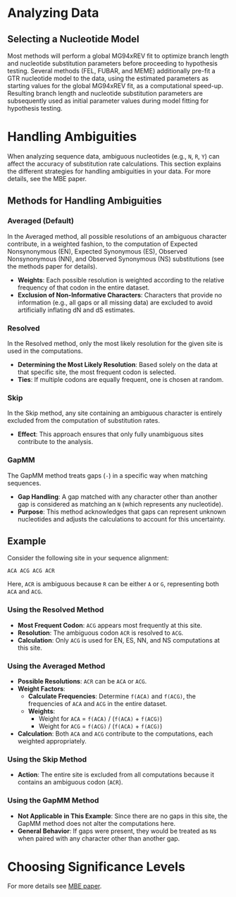 # Analyzing Data

## Selecting a Nucleotide Model

Most methods will perform a global MG94xREV fit to optimize branch length and
nucleotide substitution parameters before proceeding to hypothesis testing.
Several methods (FEL, FUBAR, and MEME) additionally pre-fit a GTR nucleotide
model to the data, using the estimated parameters as starting values for the
global MG94xREV fit, as a computational speed-up. Resulting branch length and
nucleotide substitution parameters are subsequently used as initial parameter
values during model fitting for hypothesis testing.

# Handling Ambiguities

When analyzing sequence data, ambiguous nucleotides (e.g., `N`, `R`, `Y`) can affect the accuracy of substitution rate calculations. This section explains the different strategies for handling ambiguities in your data. For more details, see the MBE paper.

## Methods for Handling Ambiguities

### Averaged (Default)

In the Averaged method, all possible resolutions of an ambiguous character contribute, in a weighted fashion, to the computation of Expected Nonsynonymous (EN), Expected Synonymous (ES), Observed Nonsynonymous (NN), and Observed Synonymous (NS) substitutions (see the methods paper for details).

- **Weights**: Each possible resolution is weighted according to the relative frequency of that codon in the entire dataset.
- **Exclusion of Non-Informative Characters**: Characters that provide no information (e.g., all gaps or all missing data) are excluded to avoid artificially inflating dN and dS estimates.

### Resolved

In the Resolved method, only the most likely resolution for the given site is used in the computations.

- **Determining the Most Likely Resolution**: Based solely on the data at that specific site, the most frequent codon is selected.
- **Ties**: If multiple codons are equally frequent, one is chosen at random.

### Skip

In the Skip method, any site containing an ambiguous character is entirely excluded from the computation of substitution rates.

- **Effect**: This approach ensures that only fully unambiguous sites contribute to the analysis.

### GapMM

The GapMM method treats gaps (`-`) in a specific way when matching sequences.

- **Gap Handling**: A gap matched with any character other than another gap is considered as matching an `N` (which represents any nucleotide).
- **Purpose**: This method acknowledges that gaps can represent unknown nucleotides and adjusts the calculations to account for this uncertainty.

## Example

Consider the following site in your sequence alignment:

`ACA ACG ACG ACR`

Here, `ACR` is ambiguous because `R` can be either `A` or `G`, representing both `ACA` and `ACG`.

### Using the Resolved Method

- **Most Frequent Codon**: `ACG` appears most frequently at this site.
- **Resolution**: The ambiguous codon `ACR` is resolved to `ACG`.
- **Calculation**: Only `ACG` is used for EN, ES, NN, and NS computations at this site.

### Using the Averaged Method

- **Possible Resolutions**: `ACR` can be `ACA` or `ACG`.
- **Weight Factors**:
  - **Calculate Frequencies**: Determine `f(ACA)` and `f(ACG)`, the frequencies of `ACA` and `ACG` in the entire dataset.
  - **Weights**:
    - Weight for `ACA` = `f(ACA)` / (`f(ACA)` + `f(ACG)`)
    - Weight for `ACG` = `f(ACG)` / (`f(ACA)` + `f(ACG)`)
- **Calculation**: Both `ACA` and `ACG` contribute to the computations, each weighted appropriately.

### Using the Skip Method

- **Action**: The entire site is excluded from all computations because it contains an ambiguous codon (`ACR`).

### Using the GapMM Method

- **Not Applicable in This Example**: Since there are no gaps in this site, the GapMM method does not alter the computations here.
- **General Behavior**: If gaps were present, they would be treated as `N`s when paired with any character other than another gap.

# Choosing Significance Levels

For more details see [MBE
paper](http://mbe.oxfordjournals.org/cgi/content/short/22/5/1208).
